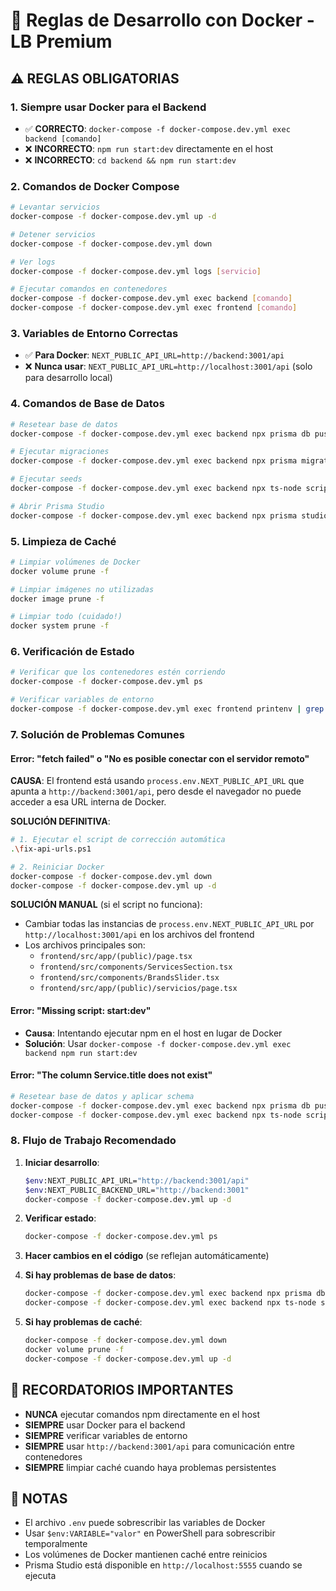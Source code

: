 # 🐳 Reglas de Desarrollo con Docker - LB Premium

## ⚠️ REGLAS OBLIGATORIAS

### 1. **Siempre usar Docker para el Backend**
- ✅ **CORRECTO**: `docker-compose -f docker-compose.dev.yml exec backend [comando]`
- ❌ **INCORRECTO**: `npm run start:dev` directamente en el host
- ❌ **INCORRECTO**: `cd backend && npm run start:dev`

### 2. **Comandos de Docker Compose**
```bash
# Levantar servicios
docker-compose -f docker-compose.dev.yml up -d

# Detener servicios
docker-compose -f docker-compose.dev.yml down

# Ver logs
docker-compose -f docker-compose.dev.yml logs [servicio]

# Ejecutar comandos en contenedores
docker-compose -f docker-compose.dev.yml exec backend [comando]
docker-compose -f docker-compose.dev.yml exec frontend [comando]
```

### 3. **Variables de Entorno Correctas**
- ✅ **Para Docker**: `NEXT_PUBLIC_API_URL=http://backend:3001/api`
- ❌ **Nunca usar**: `NEXT_PUBLIC_API_URL=http://localhost:3001/api` (solo para desarrollo local)

### 4. **Comandos de Base de Datos**
```bash
# Resetear base de datos
docker-compose -f docker-compose.dev.yml exec backend npx prisma db push --force-reset

# Ejecutar migraciones
docker-compose -f docker-compose.dev.yml exec backend npx prisma migrate deploy

# Ejecutar seeds
docker-compose -f docker-compose.dev.yml exec backend npx ts-node scripts/seed.ts

# Abrir Prisma Studio
docker-compose -f docker-compose.dev.yml exec backend npx prisma studio --port 5555
```

### 5. **Limpieza de Caché**
```bash
# Limpiar volúmenes de Docker
docker volume prune -f

# Limpiar imágenes no utilizadas
docker image prune -f

# Limpiar todo (cuidado!)
docker system prune -f
```

### 6. **Verificación de Estado**
```bash
# Verificar que los contenedores estén corriendo
docker-compose -f docker-compose.dev.yml ps

# Verificar variables de entorno
docker-compose -f docker-compose.dev.yml exec frontend printenv | grep NEXT_PUBLIC
```

### 7. **Solución de Problemas Comunes**

#### Error: "fetch failed" o "No es posible conectar con el servidor remoto"

**CAUSA**: El frontend está usando `process.env.NEXT_PUBLIC_API_URL` que apunta a `http://backend:3001/api`, pero desde el navegador no puede acceder a esa URL interna de Docker.

**SOLUCIÓN DEFINITIVA**:
```bash
# 1. Ejecutar el script de corrección automática
.\fix-api-urls.ps1

# 2. Reiniciar Docker
docker-compose -f docker-compose.dev.yml down
docker-compose -f docker-compose.dev.yml up -d
```

**SOLUCIÓN MANUAL** (si el script no funciona):
- Cambiar todas las instancias de `process.env.NEXT_PUBLIC_API_URL` por `http://localhost:3001/api` en los archivos del frontend
- Los archivos principales son:
  - `frontend/src/app/(public)/page.tsx`
  - `frontend/src/components/ServicesSection.tsx`
  - `frontend/src/components/BrandsSlider.tsx`
  - `frontend/src/app/(public)/servicios/page.tsx`

#### Error: "Missing script: start:dev"
- **Causa**: Intentando ejecutar npm en el host en lugar de Docker
- **Solución**: Usar `docker-compose -f docker-compose.dev.yml exec backend npm run start:dev`

#### Error: "The column Service.title does not exist"
```bash
# Resetear base de datos y aplicar schema
docker-compose -f docker-compose.dev.yml exec backend npx prisma db push --force-reset
docker-compose -f docker-compose.dev.yml exec backend npx ts-node scripts/seed.ts
```

### 8. **Flujo de Trabajo Recomendado**

1. **Iniciar desarrollo**:
   ```bash
   $env:NEXT_PUBLIC_API_URL="http://backend:3001/api"
   $env:NEXT_PUBLIC_BACKEND_URL="http://backend:3001"
   docker-compose -f docker-compose.dev.yml up -d
   ```

2. **Verificar estado**:
   ```bash
   docker-compose -f docker-compose.dev.yml ps
   ```

3. **Hacer cambios en el código** (se reflejan automáticamente)

4. **Si hay problemas de base de datos**:
   ```bash
   docker-compose -f docker-compose.dev.yml exec backend npx prisma db push --force-reset
   docker-compose -f docker-compose.dev.yml exec backend npx ts-node scripts/seed.ts
   ```

5. **Si hay problemas de caché**:
   ```bash
   docker-compose -f docker-compose.dev.yml down
   docker volume prune -f
   docker-compose -f docker-compose.dev.yml up -d
   ```

## 🚨 RECORDATORIOS IMPORTANTES

- **NUNCA** ejecutar comandos npm directamente en el host
- **SIEMPRE** usar Docker para el backend
- **SIEMPRE** verificar variables de entorno
- **SIEMPRE** usar `http://backend:3001/api` para comunicación entre contenedores
- **SIEMPRE** limpiar caché cuando haya problemas persistentes

## 📝 NOTAS

- El archivo `.env` puede sobrescribir las variables de Docker
- Usar `$env:VARIABLE="valor"` en PowerShell para sobrescribir temporalmente
- Los volúmenes de Docker mantienen caché entre reinicios
- Prisma Studio está disponible en `http://localhost:5555` cuando se ejecuta
